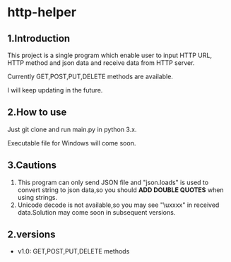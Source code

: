 # http-helper

## 1.Introduction

This project is a single program which enable user to input HTTP URL, HTTP method and json data and receive data from HTTP server.

Currently GET,POST,PUT,DELETE methods are available.

I will keep updating in the future.

## 2.How to use

Just git clone and run main.py in python 3.x.

Executable file for Windows will come soon.

## 3.Cautions

1. This program can only send JSON file and "json.loads" is used to convert string to json data,so you should **ADD DOUBLE QUOTES** when using strings.
2. Unicode decode is not available,so you may see "\uxxxx" in received data.Solution may come soon in subsequent versions.

## 2.versions

* v1.0: GET,POST,PUT,DELETE methods
